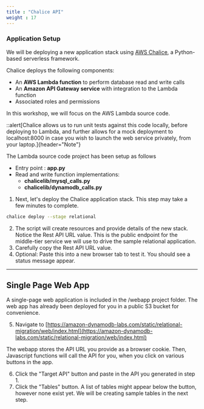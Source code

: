 ```yaml
---
title : "Chalice API"
weight : 17
---
```


### Application Setup

We will be deploying a new application stack using [AWS Chalice](https://github.com/aws/chalice),
a Python-based serverless framework. 

Chalice deploys the following components:

* An **AWS Lambda function** to perform database read and write calls
* An **Amazon API Gateway service** with integration to the Lambda function
* Associated roles and permissions

In this workshop, we will focus on the AWS Lambda source code.

::alert[Chalice allows us to run unit tests against this code locally, before deploying to Lambda, and further allows for a mock deployment to localhost:8000 in case you wish to launch the web service privately, from your laptop.]{header="Note"}

The Lambda source code project has been setup as follows
* Entry point : **app.py** 
* Read and write function implementations: 
  * **chalicelib/mysql_calls.py**
  * **chalicelib/dynamodb_calls.py**


1. Next, let's deploy the Chalice application stack. This step may take a few minutes to complete.
```bash
chalice deploy --stage relational
```

2. The script will create resources and provide details of the new stack. Notice the Rest API URL value.
   This is the public endpoint for the middle-tier service we will use to drive the
   sample relational application.
3. Carefully copy the Rest API URL value.
4. Optional: Paste this into a new browser tab to test it. You should see a status message appear.

---

## Single Page Web App
A single-page web application is included in the /webapp project folder.
The web app has already been deployed for you in a public S3 bucket for convenience. 

5. Navigate to [https://amazon-dynamodb-labs.com/static/relational-migration/web/index.html](https://amazon-dynamodb-labs.com/static/relational-migration/web/index.html)

The webapp stores the API URL you provide as a browser cookie.
    Then, Javascript functions will call the API for you, when you click on
    various buttons in the app.

6. Click the "Target API" button and paste in the API you generated in step 1.
7. Click the "Tables" button. A list of tables might appear below the button, however none exist yet.
    We will be creating sample tables in the next step. 





